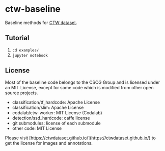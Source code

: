 # ctw-baseline

Baseline methods for [CTW dataset](https://ctwdataset.github.io/).

## Tutorial

 1. `cd examples/`
 2. `jupyter notebook`

## License

Most of the baseline code belongs to the CSCG Group and is licensed under an MIT License, except for some code which is modified from other open source projects.

 - classification/tf_hardcode: Apache License
 - classification/slim: Apache License
 - codalab/ctw-worker: MIT License (Codalab)
 - detection/ssd_hardcode: caffe license
 - git submodules: license of each submodule
 - other code: MIT License

Please visit [https://ctwdataset.github.io/](https://ctwdataset.github.io/) to get the license for images and annotations.
